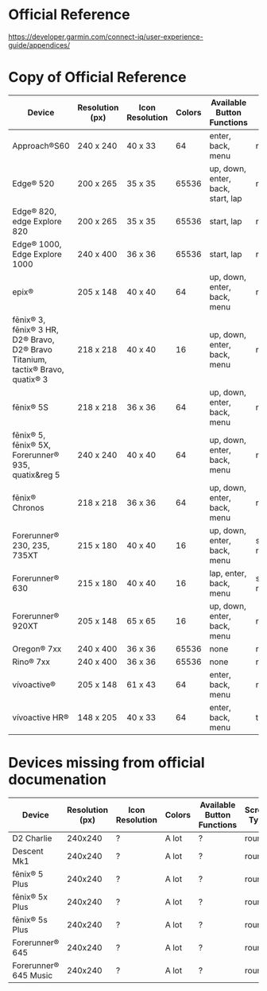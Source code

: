 # Official Reference

https://developer.garmin.com/connect-iq/user-experience-guide/appendices/

# Copy of Official Reference

|Device|Resolution (px)|Icon Resolution|Colors|Available Button Functions|Screen Type|Touch Screen|
|---|---|---|---|---|---|---|
|Approach®S60|240 x 240|40 x 33|64|enter, back, menu|round|Yes|
|Edge® 520|200 x 265|35 x 35|65536|up, down, enter, back, start, lap|rectangle|No|
|Edge® 820, edge Explore 820|200 x 265|35 x 35|65536|start, lap|rectangle|Yes|
|Edge® 1000, Edge Explore 1000|240 x 400|36 x 36|65536|start, lap|rectangle|Yes|
|epix®|205 x 148|40 x 40|64|up, down, enter, back, menu|rectangle|Yes|
|fēnix® 3, fēnix® 3 HR, D2® Bravo, D2® Bravo Titanium, tactix® Bravo, quatix® 3|218 x 218|40 x 40|16|up, down, enter, back, menu|round|No|
|fēnix® 5S|218 x 218|36 x 36|64|up, down, enter, back, menu|round|No|
|fēnix® 5, fēnix® 5X, Forerunner® 935, quatix&reg 5|240 x 240|40 x 40|64|up, down, enter, back, menu|round|No|
|fēnix® Chronos|218 x 218|36 x 36|64|up, down, enter, back, menu|round|No|
|Forerunner® 230, 235, 735XT|215 x 180|40 x 40|16|up, down, enter, back, menu|semi-round|No|
|Forerunner® 630|215 x 180|40 x 40|16|lap, enter, back, menu|semi-round|Yes|
|Forerunner® 920XT|205 x 148|65 x 65|16|up, down, enter, back, menu|rectangle|No|
|Oregon® 7xx|240 x 400|36 x 36|65536|none|rectangle|Yes|
|Rino® 7xx|240 x 400|36 x 36|65536|none|rectangle|Yes|
|vívoactive®|205 x 148|61 x 43|64|enter, back, menu|rectangle|Yes|
|vívoactive HR®|148 x 205|40 x 33|64|enter, back, menu|tall|Yes|

# Devices missing from official documenation
|Device|Resolution (px)|Icon Resolution|Colors|Available Button Functions|Screen Type|Touch Screen|
|---|---|---|---|---|---|---|
| D2 Charlie | 240x240 | ? | A lot | ? | round | ? |
| Descent Mk1 | 240x240 | ? | A lot | ? | round | ? |
| fēnix® 5 Plus | 240x240 | ? | A lot | ? | round | ? |
| fēnix® 5x Plus | 240x240 | ? | A lot | ? | round | ? |
| fēnix® 5s Plus | 240x240 | ? | A lot | ? | round | ? |
| Forerunner® 645 | 240x240 | ? | A lot | ? | round | ? |
| Forerunner® 645 Music | 240x240 | ? | A lot | ? | round | ? |
